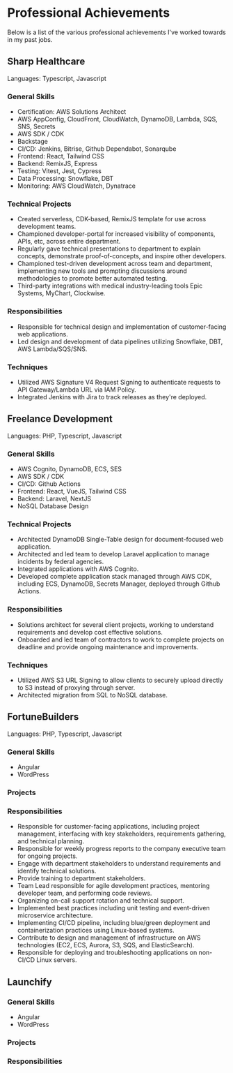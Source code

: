 # Professional Achievements

Below is a list of the various professional achievements I've worked towards in my past jobs.


## Sharp Healthcare
Languages: Typescript, Javascript

### General Skills
* Certification: AWS Solutions Architect
* AWS AppConfig, CloudFront, CloudWatch, DynamoDB, Lambda, SQS, SNS, Secrets
* AWS SDK / CDK
* Backstage
* CI/CD: Jenkins, Bitrise, Github Dependabot, Sonarqube
* Frontend: React, Tailwind CSS
* Backend: RemixJS, Express
* Testing: Vitest, Jest, Cypress
* Data Processing: Snowflake, DBT
* Monitoring: AWS CloudWatch, Dynatrace

### Technical Projects
* Created serverless, CDK-based, RemixJS template for use across development teams.
* Championed developer-portal for increased visibility of components, APIs, etc, across entire department.
* Regularly gave technical presentations to department to explain concepts, demonstrate proof-of-concepts, and inspire other developers.
* Championed test-driven development across team and department, implementing new tools and prompting discussions around methodologies to promote better automated testing.
* Third-party integrations with medical industry-leading tools Epic Systems, MyChart, Clockwise.

### Responsibilities
* Responsible for technical design and implementation of customer-facing web applications.
* Led design and development of data pipelines utilizing Snowflake, DBT, AWS Lambda/SQS/SNS.

### Techniques
* Utilized AWS Signature V4 Request Signing to authenticate requests to API Gateway/Lambda URL via IAM Policy.
* Integrated Jenkins with Jira to track releases as they're deployed.

## Freelance Development
Languages: PHP, Typescript, Javascript

### General Skills
* AWS Cognito, DynamoDB, ECS, SES
* AWS SDK / CDK
* CI/CD: Github Actions
* Frontend: React, VueJS, Tailwind CSS
* Backend: Laravel, NextJS
* NoSQL Database Design

### Technical Projects
* Architected DynamoDB Single-Table design for document-focused web application.
* Architected and led team to develop Laravel application to manage incidents by federal agencies. 
* Integrated applications with AWS Cognito.
* Developed complete application stack managed through AWS CDK, including ECS, DynamoDB, Secrets Manager, deployed through Github Actions.

### Responsibilities
* Solutions architect for several client projects, working to understand requirements and develop cost effective solutions.
* Onboarded and led team of contractors to work to complete projects on deadline and provide ongoing maintenance and improvements.

### Techniques
* Utilized AWS S3 URL Signing to allow clients to securely upload directly to S3 instead of proxying through server.
* Architected migration from SQL to NoSQL database.

## FortuneBuilders
Languages: PHP, Typescript, Javascript

### General Skills
* Angular
* WordPress

### Projects

### Responsibilities
* Responsible for customer-facing applications, including project management, interfacing with key stakeholders, requirements gathering, and technical planning.
* Responsible for weekly progress reports to the company executive team for ongoing projects.
* Engage with department stakeholders to understand requirements and identify technical solutions.
* Provide training to department stakeholders.
* Team Lead responsible for agile development practices, mentoring developer team, and performing code reviews.
* Organizing on-call support rotation and technical support. 
* Implemented best practices including unit testing and event-driven microservice architecture.
* Implementing CI/CD pipeline, including blue/green deployment and containerization practices using Linux-based systems.
* Contribute to design and management of infrastructure on AWS technologies (EC2, ECS, Aurora, S3, SQS, and ElasticSearch). 
* Responsible for deploying and troubleshooting applications on non-CI/CD Linux servers.

## Launchify

### General Skills
* Angular
* WordPress

### Projects

### Responsibilities
